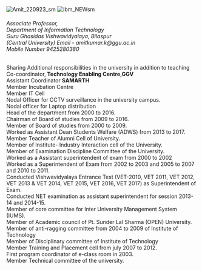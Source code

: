 ![Amit_220923_sm](https://github.com/khaskalamamit/khaskalamamit.github.io/assets/148521493/e8803442-c825-4b75-b7b4-91ac5739822d) 
![ibm_NEWsm](https://github.com/khaskalamamit/khaskalamamit.github.io/assets/148521493/5717304c-a05e-468d-a656-b462401fa0d4)
<p><h6>Associate Professor, <Br> Department of Information Technology
<br>Guru Ghasidas Vishwavidyalaya, Bilaspur<br>(Central University)
Email - amitkumar.k@ggu.ac.in
<br>Mobile Number 9425280380</h6></p>
<p> Sharing Additional responsibilities in the university in addition to teaching
<br>Co-coordinator,<b> Technology Enabling Centre,GGV</b>
<br>Assistant Coordinator <b>SAMARTH</b> 
<br> Member Incubation Centre
<br>Member IT Cell
<br>Nodal Officer for CCTV surveillance in the university campus.
<br>Nodal officer for Laptop distribution
<br>Head of the department from 2000 to 2016.
<br>Chairman of Board of studies from 2009 to 2016.
<br>Member of Board of studies from 2000 to 2009.
<br>Worked as Assistant Dean Students Welfare (ADWS) from 2013 to 2017.
<br>Member Teacher of Alumni Cell of University.
<br>Member of Institute- Industry Interaction cell of the University.
<br>Member of Examination Discipline Committee of the University.
<br>Worked as a Assistant superintendent of exam from 2000 to 2002
<br>Worked as a Superintendent of Exam from 2002 to 2003 and 2005 to 2007 and
2010 to 2011.
<br>Conducted Vishwavidyalaya Entrance Test (VET-2010, VET 2011, VET 2012,
VET 2013 & VET 2014, VET 2015, VET 2016, VET 2017) as Superintendent
of Exam.
<br>Conducted NET examination as assistant superintendent for session 2013-14 and
2014-15.
<br>Member of core committee for Inter University Management System (IUMS).
<br>Member of Academic council of Pt. Sunder Lal Sharma (OPEN) University.
<br>Member of anti-ragging committee from 2004 to 2009 of Institute of Technology
<br>Member of Disciplinary committee of Institute of Technology
<br>Member Training and Placement cell from july 2007 to 2012.
<br>First program coordinator of e-class room in 2003.
<br>Member Technical committee of the university.</p>

